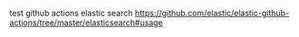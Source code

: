 
test github actions elastic search
https://github.com/elastic/elastic-github-actions/tree/master/elasticsearch#usage
